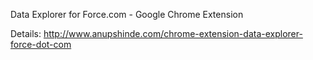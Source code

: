 Data Explorer for Force.com - Google Chrome Extension

Details: http://www.anupshinde.com/chrome-extension-data-explorer-force-dot-com